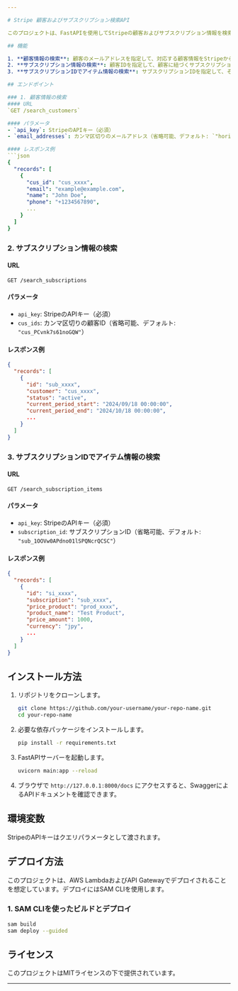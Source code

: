 ```yaml
---

# Stripe 顧客およびサブスクリプション検索API

このプロジェクトは、FastAPIを使用してStripeの顧客およびサブスクリプション情報を検索し、それらのデータをフラット化してJSON形式で返すAPIです。サブスクリプションに関連するプロダクト情報も含めて取得する機能を提供します。

## 機能

1. **顧客情報の検索**: 顧客のメールアドレスを指定して、対応する顧客情報をStripeから取得し、フラット化して返します。
2. **サブスクリプション情報の検索**: 顧客IDを指定して、顧客に紐づくサブスクリプション情報を取得し、フラット化して返します。
3. **サブスクリプションIDでアイテム情報の検索**: サブスクリプションIDを指定して、そのサブスクリプションに関連するアイテム情報を取得し、プロダクト情報も含めてフラット化して返します。

## エンドポイント

### 1. 顧客情報の検索
#### URL
`GET /search_customers`

#### パラメータ
- `api_key`: StripeのAPIキー（必須）
- `email_addresses`: カンマ区切りのメールアドレス（省略可能、デフォルト: `"hori@revol.co.jp"`）

#### レスポンス例
```json
{
  "records": [
    {
      "cus_id": "cus_xxxx",
      "email": "example@example.com",
      "name": "John Doe",
      "phone": "+1234567890",
      ...
    }
  ]
}
```

### 2. サブスクリプション情報の検索
#### URL
`GET /search_subscriptions`

#### パラメータ
- `api_key`: StripeのAPIキー（必須）
- `cus_ids`: カンマ区切りの顧客ID（省略可能、デフォルト: `"cus_PCvnk7s61noGQW"`）

#### レスポンス例
```json
{
  "records": [
    {
      "id": "sub_xxxx",
      "customer": "cus_xxxx",
      "status": "active",
      "current_period_start": "2024/09/18 00:00:00",
      "current_period_end": "2024/10/18 00:00:00",
      ...
    }
  ]
}
```

### 3. サブスクリプションIDでアイテム情報の検索
#### URL
`GET /search_subscription_items`

#### パラメータ
- `api_key`: StripeのAPIキー（必須）
- `subscription_id`: サブスクリプションID（省略可能、デフォルト: `"sub_1OOVw0APdno01lSPQNcrQCSC"`）

#### レスポンス例
```json
{
  "records": [
    {
      "id": "si_xxxx",
      "subscription": "sub_xxxx",
      "price_product": "prod_xxxx",
      "product_name": "Test Product",
      "price_amount": 1000,
      "currency": "jpy",
      ...
    }
  ]
}
```

## インストール方法

1. リポジトリをクローンします。
    ```bash
    git clone https://github.com/your-username/your-repo-name.git
    cd your-repo-name
    ```

2. 必要な依存パッケージをインストールします。
    ```bash
    pip install -r requirements.txt
    ```

3. FastAPIサーバーを起動します。
    ```bash
    uvicorn main:app --reload
    ```

4. ブラウザで `http://127.0.0.1:8000/docs` にアクセスすると、SwaggerによるAPIドキュメントを確認できます。

## 環境変数

StripeのAPIキーはクエリパラメータとして渡されます。

## デプロイ方法

このプロジェクトは、AWS LambdaおよびAPI Gatewayでデプロイされることを想定しています。デプロイにはSAM CLIを使用します。

### 1. SAM CLIを使ったビルドとデプロイ

```bash
sam build
sam deploy --guided
```

## ライセンス

このプロジェクトはMITライセンスの下で提供されています。

---
```

